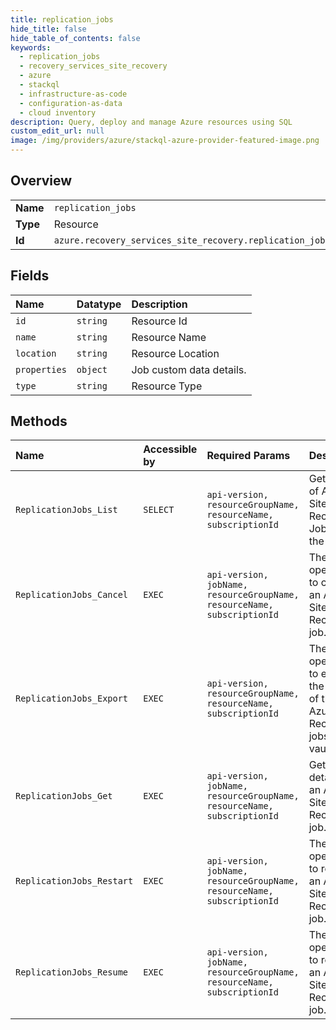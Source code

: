 ```yaml
---
title: replication_jobs
hide_title: false
hide_table_of_contents: false
keywords:
  - replication_jobs
  - recovery_services_site_recovery
  - azure    
  - stackql
  - infrastructure-as-code
  - configuration-as-data
  - cloud inventory
description: Query, deploy and manage Azure resources using SQL
custom_edit_url: null
image: /img/providers/azure/stackql-azure-provider-featured-image.png
---
```

  
    

## Overview
<table><tbody>
<tr><td><b>Name</b></td><td><code>replication_jobs</code></td></tr>
<tr><td><b>Type</b></td><td>Resource</td></tr>
<tr><td><b>Id</b></td><td><code>azure.recovery_services_site_recovery.replication_jobs</code></td></tr>
</tbody></table>

## Fields
| Name | Datatype | Description |
|:-----|:---------|:------------|
| `id` | `string` | Resource Id |
| `name` | `string` | Resource Name |
| `location` | `string` | Resource Location |
| `properties` | `object` | Job custom data details. |
| `type` | `string` | Resource Type |
## Methods
| Name | Accessible by | Required Params | Description |
|:-----|:--------------|:----------------|:------------|
| `ReplicationJobs_List` | `SELECT` | `api-version, resourceGroupName, resourceName, subscriptionId` | Gets the list of Azure Site Recovery Jobs for the vault. |
| `ReplicationJobs_Cancel` | `EXEC` | `api-version, jobName, resourceGroupName, resourceName, subscriptionId` | The operation to cancel an Azure Site Recovery job. |
| `ReplicationJobs_Export` | `EXEC` | `api-version, resourceGroupName, resourceName, subscriptionId` | The operation to export the details of the Azure Site Recovery jobs of the vault. |
| `ReplicationJobs_Get` | `EXEC` | `api-version, jobName, resourceGroupName, resourceName, subscriptionId` | Get the details of an Azure Site Recovery job. |
| `ReplicationJobs_Restart` | `EXEC` | `api-version, jobName, resourceGroupName, resourceName, subscriptionId` | The operation to restart an Azure Site Recovery job. |
| `ReplicationJobs_Resume` | `EXEC` | `api-version, jobName, resourceGroupName, resourceName, subscriptionId` | The operation to resume an Azure Site Recovery job. |
